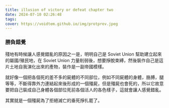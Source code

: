 ```yaml
---
title: illusion of victory or defeat chapter two
date: 2024-07-10 02:26:48
tags:
cover: https://voidtem.github.io/img/protprev.jpeg
---
```


### 勝負錯覺 

殘地有時候讓人感覺錯亂的原因之一是，明明自己是 Soviet Union 幫助建立起來的屬國/殖民地，在 Soviet Union 力量削弱後，想要掙脫束縛，然後裝作自己是這片土地自我演化出來的產物，裝作是一副帝國模樣。

就好像一個把各個死的差不多的屍體的不同部位，例如不同屍體的身體，胳膊，腿等等，不斷得靠外力連結起來後形成的一個殭屍，但是殭屍也會死的，所以它故意要把自己裝成自己身體各個部位死前各個活人的各色樣子，這就會讓人感覺錯亂。

其實就是一個殭屍為了拒絕滅亡的垂死掙扎罷了。

